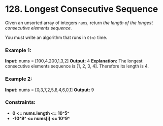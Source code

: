 # 128. Longest Consecutive Sequence

Given an unsorted array of integers `nums`, return *the length of the longest consecutive elements sequence*.

You must write an algorithm that runs in `O(n)` time.


### Example 1:
**Input:** nums = [100,4,200,1,3,2]
**Output:** 4
**Explanation:** The longest consecutive elements sequence is [1, 2, 3, 4]. Therefore its length is 4.

### Example 2:
**Input:** nums = [0,3,7,2,5,8,4,6,0,1]
**Output:** 9
 

### Constraints:
- **0 <= nums.length <= 10^5^**
- **-10^9^ <= nums[i] <= 10^9^**